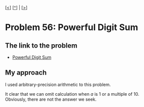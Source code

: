 \[[<](./p0055.md)] \[[^](../README.md)] | \[[>](./p0057.md)]

# Problem 56: Powerful Digit Sum

## The link to the problem

- [Powerful Digit Sum](https://projecteuler.net/problem=56)

## My approach

I used arbitrary-precision arithmetic to this problem.

It clear that we can omit calculation when $a$ is 1 or a multiple of 10.
Obviously, there are not the answer we seek.
